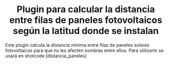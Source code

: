 <h1 align="center">Plugin para calcular la distancia entre filas de paneles fotovoltaicos según la latitud donde se instalan</h1>


<p>Este plugin calcula la distancia mínima entre filas de paneles solares fotovoltaicos para que no les afecten sombras entre ellos. Para utilizarlo se usará en shotcode [distancia_paneles]</p>
